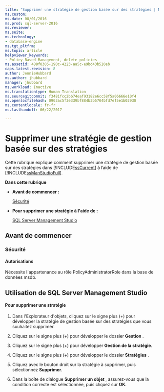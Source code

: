 ```yaml
---
title: "Supprimer une stratégie de gestion basée sur des stratégies | Microsoft Docs"
ms.custom: 
ms.date: 08/01/2016
ms.prod: sql-server-2016
ms.reviewer: 
ms.suite: 
ms.technology:
- database-engine
ms.tgt_pltfrm: 
ms.topic: article
helpviewer_keywords:
- Policy-Based Management, delete policies
ms.assetid: 488f0305-190c-4223-aa5c-e9bd43b520eb
caps.latest.revision: 8
author: JennieHubbard
ms.author: jhubbard
manager: jhubbard
ms.workload: Inactive
ms.translationtype: Human Translation
ms.sourcegitcommit: f3481fcc2bb74eaf93182e6cc58f5a06666e10f4
ms.openlocfilehash: 0903ac5f3e339bf884b3b5704bfd7ef5e1b02938
ms.contentlocale: fr-fr
ms.lasthandoff: 06/22/2017

---
```

# <a name="delete-a-policy-based-management-policy"></a>Supprimer une stratégie de gestion basée sur des stratégies
  Cette rubrique explique comment supprimer une stratégie de gestion basée sur des stratégies dans [!INCLUDE[ssCurrent](../../includes/sscurrent-md.md)] à l’aide de [!INCLUDE[ssManStudioFull](../../includes/ssmanstudiofull-md.md)].  
  
 **Dans cette rubrique**  
  
-   **Avant de commencer :**  
  
     [Sécurité](#Security)  
  
-   **Pour supprimer une stratégie à l'aide de :**  
  
     [SQL Server Management Studio](#SSMSProcedure)  
  
##  <a name="BeforeYouBegin"></a> Avant de commencer  
  
###  <a name="Security"></a> Sécurité  
  
####  <a name="Permissions"></a> Autorisations  
 Nécessite l'appartenance au rôle PolicyAdministratorRole dans la base de données msdb.  
  
##  <a name="SSMSProcedure"></a> Utilisation de SQL Server Management Studio  
  
#### <a name="to-delete-a-policy"></a>Pour supprimer une stratégie  
  
1.  Dans l'Explorateur d'objets, cliquez sur le signe plus (+) pour développer la stratégie de gestion basée sur des stratégies que vous souhaitez supprimer.  
  
2.  Cliquez sur le signe plus (+) pour développer le dossier **Gestion** .  
  
3.  Cliquez sur le signe plus (+) pour développer **Gestion de la stratégie**.  
  
4.  Cliquez sur le signe plus (+) pour développer le dossier **Stratégies** .  
  
5.  Cliquez avec le bouton droit sur la stratégie à supprimer, puis sélectionnez **Supprimer**.  
  
6.  Dans la boîte de dialogue **Supprimer un objet** , assurez-vous que la condition correcte est sélectionnée, puis cliquez sur **OK**.  
  
  

